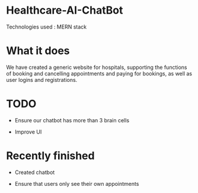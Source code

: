 # Healthcare-AI-ChatBot

Technologies used : MERN stack

# What it does

We have created a generic website for hospitals, supporting the functions of booking and cancelling appointments and paying for bookings, as well as user logins and registrations.

# TODO

- Ensure our chatbot has more than 3 brain cells

- Improve UI

# Recently finished

- Created chatbot

- Ensure that users only see their own appointments
